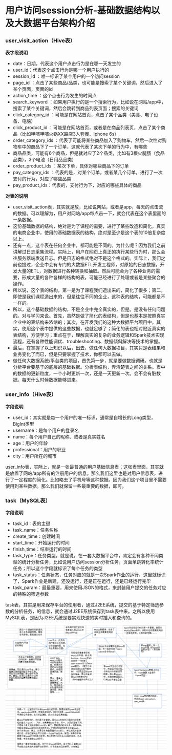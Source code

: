 # 用户访问session分析-基础数据结构以及大数据平台架构介绍

### user_visit_action（Hive表）

**表字段说明**

- date：日期，代表这个用户点击行为是在哪一天发生的
- user_id：代表这个点击行为是哪一个用户执行的
- session_id ：唯一标识了某个用户的一个访问session
- page_id ：点击了某些商品/品类，也可能是搜索了某个关键词，然后进入了某个页面，页面的id
- action_time ：这个点击行为发生的时间点
- search_keyword ：如果用户执行的是一个搜索行为，比如说在网站/app中，搜索了某个关键词，然后会跳转到商品列表页面；搜索的关键词
- click_category_id ：可能是在网站首页，点击了某个品类（美食、电子设备、电脑）
- click_product_id ：可能是在网站首页，或者是在商品列表页，点击了某个商品（比如呷哺呷哺火锅XX路店3人套餐、iphone 6s）
- order_category_ids ：代表了可能将某些商品加入了购物车，然后一次性对购物车中的商品下了一个订单，这就代表了某次下单的行为中，有哪些
- 商品品类，可能有6个商品，但是就对应了2个品类，比如有3根火腿肠（食品品类），3个电池（日用品品类）
- order_product_ids ：某次下单，具体对哪些商品下的订单
- pay_category_ids ：代表的是，对某个订单，或者某几个订单，进行了一次支付的行为，对应了哪些品类
- pay_product_ids：代表的，支付行为下，对应的哪些具体的商品

**对表的说明**

- user_visit_action表，其实就是放，比如说网站，或者是app，每天的点击流的数据。可以理解为，用户对网站/app每点击一下，就会代表在这个表里面的一条数据。
- 这份基础数据的结构，绝对是为了课程的需要，进行了某些改造和简化，真实的电商企业中，使用的基础数据表的结构，绝对是至少是这个表的10倍复杂度以上。
- 还有一点，这个表在任何企业中，都可能是不同的。为什么呢？因为我们之前讲解过日志采集流程。实际上，用户在网页上真正的执行某些行为时，那么会往服务器端发送日志。但是日志的格式绝对不是这个格式的。实际上，我们之前也提过，企业中会有专门的大数据ETL开发工程师，对原始的日志数据，开发大量的ETL，对数据进行各种转换和抽取。然后可能会为了各种业务的需要，形成大量的各种各样的结构的表，可能已经进行了处理或者是某些聚合的操作。
- 所以说，这个表的结构，第一是为了课程我们造出来的，简化了很多；第二，即使是我们课程造出来的，但是往往不同的企业，这种表的结构，可能都是不一样的。
- 所以，这个基础数据的结构，不是企业中完全真实的，但是。是没有任何问题的。对与学习来说。首先，虽然是做了简化的表结构，但是也基本是按照真实企业中的表结构来浓缩的；其次，在开发我们的这种大数据平台项目中，其实，使用这个表中提供的这些数据，也就足够了；简化的表也相对贴近真实的表结构，方便学习；重点在于，理解真实的复杂的业务逻辑和Spark技术实现流程，还有各种性能调优、troubleshooting、数据倾斜解决等技术的掌握。
- 最后，在掌握了以上知识以后，出去，做任何大数据项目，其实只是表结果和业务变化了而已，但是只要掌握了技术，你都可以去做。
- 做任何大数据系统/平台类的项目，首先第一步，就是要做数据调研。也就是分析平台要基于的底层的基础数据。分析表结构，弄清楚表之间的关系。表中的数据的更新粒度，一个小时更新一次，还是一天更新一次。会不会有脏数据。每天什么时候数据能够进来。

### user_info（Hive表）

**字段说明**

- user_id：其实就是每一个用户的唯一标识，通常是自增长的Long类型，BigInt类型
- username：是每个用户的登录名
- name：每个用户自己的昵称、或者是真实姓名
- age：用户的年龄
- professional：用户的职业
- city：用户所在的城市

user_info表，实际上，就是一张最普通的用户基础信息表；这张表里面，其实就是放置了网站/app所有的注册用户的信息。那么我们这里也是对用户信息表，进行了一定程度的简化。比如略去了手机号等这种数据。因为我们这个项目里不需要使用到某些数据。那么我们就保留一些最重要的数据，即可。

### task（MySQL表）

**字段说明**

- task_id：表的主键
- task_name：任务名称
- create_time：创建时间
- start_time：开始运行的时间
- finish_time：结束运行的时间
- task_type：任务类型，就是说，在一套大数据平台中，肯定会有各种不同类型的统计分析任务，比如说用户访问session分析任务，页面单跳转化率统计任务；所以这个字段就标识了每个任务的类型
- task_status：任务状态，任务对应的就是一次Spark作业的运行，这里就标识了，Spark作业是新建，还没运行，还是正在运行，还是已经运行完毕
- task_param：最最重要，用来使用JSON的格式，来封装用户提交的任务对应的特殊的筛选参数

task表，其实是用来保存平台的使用者，通过J2EE系统，提交的基于特定筛选参数的分析任务，的信息，就会通过J2EE系统保存到task表中来。之所以使用MySQL表，是因为J2EE系统是要实现快速的实时插入和查询的。



![](img\基础数据结构.png)


